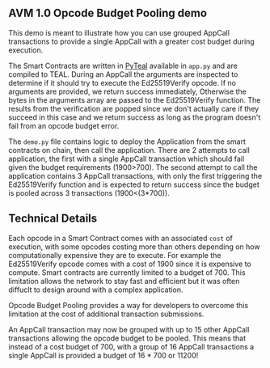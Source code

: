 AVM 1.0 Opcode Budget Pooling demo
----------------------------------

This demo is meant to illustrate how you can use grouped AppCall transactions to provide a single AppCall with a greater cost budget during execution. 

The Smart Contracts are written in [PyTeal](https://developer.algorand.org/docs/get-details/dapps/pyteal/) available in `app.py` and are compiled to TEAL. During an AppCall the arguments are inspected to determine if it should try to execute the Ed25519Verify opcode. If no arguments are provided, we return success immediately, Otherwise the bytes in the arguments array are passed to the Ed25519Verify function. The results from the verification are popped since we don't actually care if they succeed in this case and we return success as long as the program doesn't fail from an opcode budget error.

The `demo.py` file contains logic to deploy the Application from the smart contracts on chain, then call the application. There are 2 attempts to call application, the first with a single AppCall transaction which should fail given the budget requirements (1900>700). The second attempt to call the application contains 3 AppCall transactions, with only the first triggering the Ed25519Verify function and is expected to return success since the budget is pooled across 3 transactions (1900<(3*700)).


Technical Details
----------------

Each opcode in a Smart Contract comes with an associated `cost` of execution, with some opcodes costing more than others depending on how computationally expensive they are to execute.  For example the Ed25519Verify opcode comes with a cost of 1900 since it is expensive to compute.  Smart contracts are currently limited to a budget of 700. This limitation allows the network to stay fast and efficient but it was often diffuclt to design around with a complex application.

Opcode Budget Pooling provides a way for developers to overcome this limitation at the cost of additional transaction submissions. 

An AppCall transaction may now be grouped with up to 15 other AppCall transactions allowing the opcode budget to be pooled. This means that instead of a cost budget of 700, with a group of 16 AppCall transactions a single AppCall is provided a budget of 16 * 700 or 11200!
